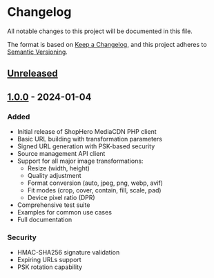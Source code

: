 # Changelog

All notable changes to this project will be documented in this file.

The format is based on [Keep a Changelog](https://keepachangelog.com/en/1.0.0/),
and this project adheres to [Semantic Versioning](https://semver.org/spec/v2.0.0.html).

## [Unreleased]

## [1.0.0] - 2024-01-04

### Added
- Initial release of ShopHero MediaCDN PHP client
- Basic URL building with transformation parameters
- Signed URL generation with PSK-based security
- Source management API client
- Support for all major image transformations:
  - Resize (width, height)
  - Quality adjustment
  - Format conversion (auto, jpeg, png, webp, avif)
  - Fit modes (crop, cover, contain, fill, scale, pad)
  - Device pixel ratio (DPR)
- Comprehensive test suite
- Examples for common use cases
- Full documentation

### Security
- HMAC-SHA256 signature validation
- Expiring URLs support
- PSK rotation capability

[Unreleased]: https://github.com/ShopHero/shophero-mediacdn-php/compare/v1.0.0...HEAD
[1.0.0]: https://github.com/ShopHero/shophero-mediacdn-php/releases/tag/v1.0.0